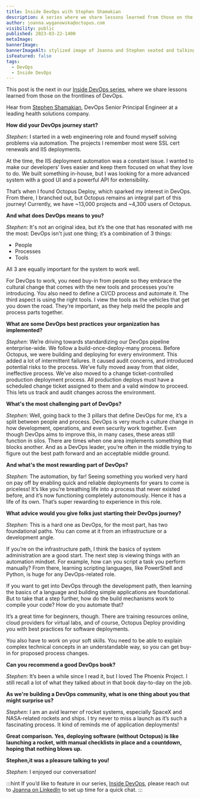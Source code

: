 ```yaml
---
title: Inside DevOps with Stephen Shamakian
description: A series where we share lessons learned from those on the frontlines of DevOps. Our next post features Stephen Shamakian, DevOps Senior Principal Engineer.
author: joanna.wyganowska@octopus.com
visibility: public
published: 2023-03-22-1400
metaImage: 
bannerImage: 
bannerImageAlt: stylized image of Joanna and Stephen seated and talking to each other with a speech bubble that says Inside DevOps
isFeatured: false
tags: 
  - DevOps
  - Inside DevOps
---
```


This post is the next in our [Inside DevOps series](https://octopus.com/blog/tag/Inside%20DevOps), where we share lessons learned from those on the frontlines of DevOps.
  
Hear from [Stephen Shamakian](https://www.linkedin.com/in/stephenshamakian/), DevOps Senior Principal Engineer at a leading health solutions company.

**How did your DevOps journey start?**

*Stephen*:  I started in a web engineering role and found myself solving problems via automation. The projects I remember most were SSL cert renewals and IIS deployments.
 
At the time, the IIS deployment automation was a constant issue. I wanted to make our developers’ lives easier and keep them focused on what they love to do. We built something in-house, but I was looking for a more advanced system with a good UI and a powerful API for extensibility. 

That’s when I found Octopus Deploy, which sparked my interest in DevOps. From there, I branched out, but Octopus remains an integral part of this journey! Currently, we have ~13,000 projects and ~4,300 users of Octopus.

**And what does DevOps means to you?**

*Stephen*: It's not an original idea, but it’s the one that has resonated with me the most: DevOps isn't just one thing; it’s a combination of 3 things: 

- People
- Processes
- Tools

All 3 are equally important for the system to work well. 

For DevOps to work, you need buy-in from people so they embrace the cultural change that comes with the new tools and processes you’re introducing. You also need to define a CI/CD process and automate it. The third aspect is using the right tools. I view the tools as the vehicles that get you down the road. They’re important, as they help meld the people and process parts together.

**What are some DevOps best practices your organization has implemented?**

*Stephen*: We’re driving towards standardizing our DevOps pipeline enterprise-wide. We follow a build-once-deploy-many process. Before Octopus, we were building and deploying for every environment. This added a lot of intermittent failures. It caused audit concerns, and introduced potential risks to the process. We’ve fully moved away from that older, ineffective process. We’ve also moved to a change ticket-controlled production deployment process. All production deploys must have a scheduled change ticket assigned to them and a valid window to proceed. This lets us track and audit changes across the environment.

**What's the most challenging part of DevOps?**

*Stephen*: Well, going back to the 3 pillars that define DevOps for me, it’s a split between people and process. DevOps is very much a culture change in how development, operations, and even security work together. Even though DevOps aims to improve this, in many cases, these areas still function in silos. There are times when one area implements something that blocks another. And as a DevOps leader, you’re often in the middle trying to figure out the best path forward and an acceptable middle ground.

**And what's the most rewarding part of DevOps?**

*Stephen*: The automation, by far! Seeing something you worked very hard on pay off by enabling quick and reliable deployments for years to come is priceless! It’s like you’re breathing life into a process that never existed before, and it’s now functioning completely autonomously. Hence it has a life of its own. That’s super rewarding to experience in this role.

**What advice would you give folks just starting their DevOps journey?**

*Stephen*: This is a hard one as DevOps, for the most part, has two foundational paths. You can come at it from an infrastructure or a development angle. 

If you’re on the infrastructure path, I think the basics of system administration are a good start. The next step is viewing things with an automation mindset. For example, how can you script a task you perform manually? From there, learning scripting languages, like PowerShell and Python, is huge for any DevOps-related role. 

If you want to get into DevOps through the development path, then learning the basics of a language and building simple applications are foundational. But to take that a step further, how do the build mechanisms work to compile your code? How do you automate that? 

It’s a great time for beginners, though. There are training resources online, cloud providers for virtual labs, and of course, Octopus Deploy providing you with best practices for software deployments.

You also have to work on your soft skills. You need to be able to explain complex technical concepts in an understandable way, so you can get buy-in for proposed process changes. 

**Can you recommend a good DevOps book?**

*Stephen*: It’s been a while since I read it, but I loved The Phoenix Project. I still recall a lot of what they talked about in that book day-to-day on the job. 

**As we're building a DevOps community, what is one thing about you that might surprise us?**

*Stephen*: I am an avid learner of rocket systems, especially SpaceX and NASA-related rockets and ships. I try never to miss a launch as it’s such a fascinating process. It kind of reminds me of application deployments!

**Great comparison. Yes, deploying software (without Octopus) is like launching a rocket, with manual checklists in place and a countdown, hoping that nothing blows up.**

**Stephen,it was a pleasure talking to you!**

*Stephen*: I enjoyed our conversation!


:::hint
If you’d like to feature in our series, [Inside DevOps](https://octopus.com/blog/tag/Inside%20DevOps), please reach out to [Joanna on LinkedIn](https://www.linkedin.com/in/joannawyganowska/) to set up time for a quick chat.
:::
